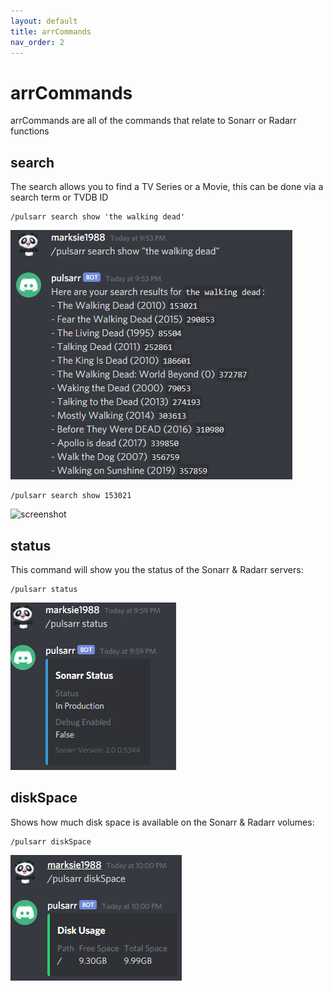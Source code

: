 ```yaml
---
layout: default
title: arrCommands
nav_order: 2
---
```


# arrCommands

arrCommands are all of the commands that relate to Sonarr or Radarr functions

## search

The search allows you to find a TV Series or a Movie, this can be done via
a search term or TVDB ID

```shell
/pulsarr search show 'the walking dead'
```

![screenshot](assets/images/screenshots/search-term.png)

```shell
/pulsarr search show 153021
```

![screenshot](assets/images/screenshots/search-153021.png)

## status

This command will show you the status of the Sonarr & Radarr servers:

```shell
/pulsarr status
```

![screenshot](assets/images/screenshots/status.png)

## diskSpace

Shows how much disk space is available on the Sonarr & Radarr volumes:

```shell
/pulsarr diskSpace
```

![screenshot](assets/images/screenshots/diskSpace.png)